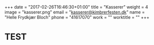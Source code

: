 +++
date = "2017-02-26T16:46:30+01:00"
title = "Kasserer"
weight = 4
image = "kasserer.png"
email = "kasserer@kimbrerfesten.dk"
name = "Helle Frydkjær Bloch"
phone = "41617070"
work = ""
worktitle = ""
+++

# TEST